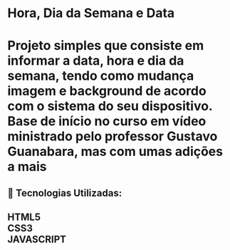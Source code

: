 <h1>Hora, Dia da Semana e Data<h1>


<p>Projeto simples que consiste em informar a data, hora e dia da semana, tendo como mudança imagem e background de acordo com o sistema do seu dispositivo. Base de início no curso em vídeo ministrado pelo professor Gustavo Guanabara, mas com umas adições a mais<p>
<h2>
🚀 Tecnologias Utilizadas: <h2>
    HTML5
<br>
    CSS3
<br>
    JAVASCRIPT
